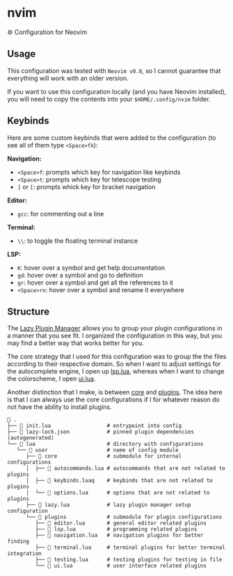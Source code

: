 # nvim

⚙️ Configuration for Neovim

## Usage

This configuration was tested with `Neovim v0.8`, so I cannot guarantee that everything will work with an older version.

If you want to use this configuration locally (and you have Neovim installed), you will need to copy the contents into your `$HOME/.config/nvim` folder.

## Keybinds

Here are some custom keybinds that were added to the configuration (to see all of them type `<Space>fk`):

**Navigation:**

- `<Space>f`: prompts which key for navigation like keybinds
- `<Space>t`: prompts which key for telescope testing
- `]` or `[`: prompts whick key for bracket navigation

**Editor:**

- `gcc`: for commenting out a line

**Terminal:**

- `\\`: to toggle the floating terminal instance

**LSP:**

- `K`: hover over a symbol and get help documentation
- `gd`: hover over a symbol and go to definition
- `gr`: hover over a symbol and get all the references to it
- `<Space>rn`: hover over a symbol and rename it everywhere

## Structure

The [Lazy Plugin Manager](https://github.com/folke/lazy.nvim) allows you to group your plugin configurations in a manner that you see fit. I organized the configuration in this way, but you may find a better way that works better for you.

The core strategy that I used for this configuration was to group the the files according to their respective domain. So when I want to adjust settings for the autocomplete engine, I open up [lsp.lua](./lua/user/plugins/lsp.lua), whereas when I want to change the colorscheme, I open [ui.lua](./lua/user/plugins/ui.lua).

Another distinction that I make, is between [core](./lua/user/core) and [plugins](./lua/user/plugins). The idea here is that I can always use the core configurations if I for whatever reason do not have the ability to install plugins.

```shell
 .
├──  init.lua                  # entrypoint into config
├──  lazy-lock.json            # pinned plugin dependencies (autogenerated)
└──  lua                       # directory with configurations
   └──  user                   # name of config module
      ├──  core                # submodule for internal configurations
      │  ├──  autocommands.lua # autocommands that are not related to plugins
      │  ├──  keybinds.luaq    # keybinds that are not related to plugins
      │  └──  options.lua      # options that are not related to plugins
      ├──  lazy.lua            # lazy plugin manager setup configuration
      └──  plugins             # submodule for plugin configurations
         ├──  editor.lua       # general editor related plugins
         ├──  lsp.lua          # programming related plugins
         ├──  navigation.lua   # navigation plugins for better finding
         ├──  terminal.lua     # terminal plugins for better terminal integration
         ├──  testing.lua      # testing plugins for testing in file
         └──  ui.lua           # user interface related plugins
```

